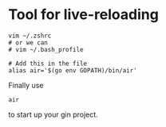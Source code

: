 # Tool for live-reloading 


```
vim ~/.zshrc 
# or we can 
# vim ~/.bash_profile

# Add this in the file
alias air='$(go env GOPATH)/bin/air'

```
Finally use
```
air
```
to start up your gin project.